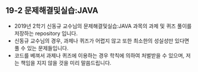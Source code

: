 ## 19-2 문제해결및실습:JAVA

- 2019년 2학기 신동규 교수님의 문제해결및실습:JAVA 과목의 과제 및 퀴즈 풀이를 저장하는 repository 입니다.
- 신동규 교수님의 경우, 과제나 퀴즈가 어렵지 않고 또한 최소한의 성실성만 있다면 풀 수 있는 문제들입니다.
- 코드를 베껴서 과제나 퀴즈에 이용하는 경우 학칙에 의하여 처벌받을 수 있으며, 저는 책임을 지지 않을 것을 미리 말씀드립니다.
